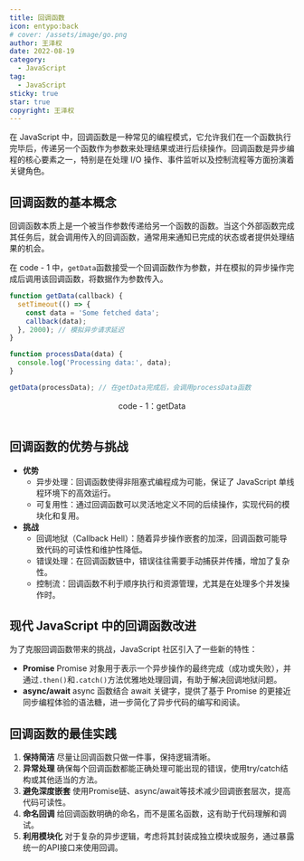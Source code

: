 ```yaml
---
title: 回调函数
icon: entypo:back
# cover: /assets/image/go.png
author: 王泽权
date: 2022-08-19
category:
  - JavaScript
tag:
  - JavaScript
sticky: true
star: true
copyright: 王泽权
---
```


在 JavaScript 中，回调函数是一种常见的编程模式，它允许我们在一个函数执行完毕后，传递另一个函数作为参数来处理结果或进行后续操作。回调函数是异步编程的核心要素之一，特别是在处理 I/O 操作、事件监听以及控制流程等方面扮演着关键角色。

## 回调函数的基本概念
回调函数本质上是一个被当作参数传递给另一个函数的函数。当这个外部函数完成其任务后，就会调用传入的回调函数，通常用来通知已完成的状态或者提供处理结果的机会。

在 code - 1 中，`getData`函数接受一个回调函数作为参数，并在模拟的异步操作完成后调用该回调函数，将数据作为参数传入。

```javascript
function getData(callback) {
  setTimeout(() => {
    const data = 'Some fetched data';
    callback(data);
  }, 2000); // 模拟异步请求延迟
}

function processData(data) {
  console.log('Processing data:', data);
}

getData(processData); // 在getData完成后，会调用processData函数
```

<center>code - 1：getData</center><br>

## 回调函数的优势与挑战

-  **优势** 
   - 异步处理：回调函数使得非阻塞式编程成为可能，保证了 JavaScript 单线程环境下的高效运行。
   - 可复用性：通过回调函数可以灵活地定义不同的后续操作，实现代码的模块化和复用。
-  **挑战** 
   - 回调地狱（Callback Hell）：随着异步操作嵌套的加深，回调函数可能导致代码的可读性和维护性降低。
   - 错误处理：在回调函数链中，错误往往需要手动捕获并传播，增加了复杂性。
   - 控制流：回调函数不利于顺序执行和资源管理，尤其是在处理多个并发操作时。

## 现代 JavaScript 中的回调函数改进
为了克服回调函数带来的挑战，JavaScript 社区引入了一些新的特性：

-  **Promise**
Promise 对象用于表示一个异步操作的最终完成（成功或失败），并通过`.then()`和`.catch()`方法优雅地处理回调，有助于解决回调地狱问题。 
-  **async/await**
async 函数结合 await 关键字，提供了基于 Promise 的更接近同步编程体验的语法糖，进一步简化了异步代码的编写和阅读。 

## 回调函数的最佳实践

1.  **保持简洁**
尽量让回调函数只做一件事，保持逻辑清晰。 
2.  **异常处理**
确保每个回调函数都能正确处理可能出现的错误，使用try/catch结构或其他适当的方法。 
3.  **避免深度嵌套**
使用Promise链、async/await等技术减少回调嵌套层次，提高代码可读性。 
4.  **命名回调**
给回调函数明确的命名，而不是匿名函数，这有助于代码理解和调试。 
5.  **利用模块化**
对于复杂的异步逻辑，考虑将其封装成独立模块或服务，通过暴露统一的API接口来使用回调。 
